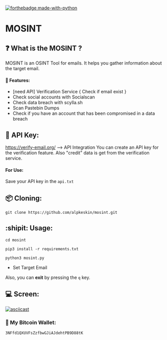 [![forthebadge made-with-python](http://ForTheBadge.com/images/badges/made-with-python.svg)](https://www.python.org/)

# MOSINT

## :question: What is the MOSINT ?
MOSINT is an OSINT Tool for emails.
It helps you gather information about the target email.
#### :briefcase: Features:
  - [need API] Verification Service { Check if email exist }
  - Check social accounts with Socialscan
  - Check data breach with scylla.sh
  - Scan Pastebin Dumps
  - Check if you have an account that has been compromised in a data breach

## :key: API Key:
https://verify-email.org/ --> API Integration
You can create an API key for the verification feature.
Also "credit" data is get from the verification service.
#### For Use:
Save your API key in the `api.txt`


## :package: Cloning:
`git clone https://github.com/alpkeskin/mosint.git`

## :shipit: Usage:
`cd mosint`

`pip3 install -r requirements.txt`

`python3 mosint.py`

- Set Target Email

Also, you can **exit** by pressing the `q` key.

## :computer: Screen:
[![asciicast](https://asciinema.org/a/hgWEMkMKKHv4skaiBJbK8bJRe.svg)](https://asciinema.org/a/hgWEMkMKKHv4skaiBJbK8bJRe)

### :money_with_wings: My Bitcoin Wallet:
`3NFfd1QXUVFsZzfbwGJiAJdehtPB9D88tK`
